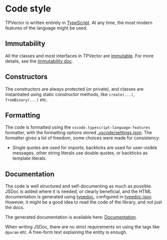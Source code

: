# Code style

TPVector is written entirely in [TypeScript](https://www.typescriptlang.org/).
At any time, the most modern features of the language might be used.

## Immutability

All the classes and most interfaces in TPVector are
[immutable](https://en.wikipedia.org/wiki/Immutable_object). For more details,
see the [Immutability doc](immutability.md).

## Constructors

The constructors are always protected (or private), and classes are instantiated
using static constructor methods, like `create(...)`, `fromBinary(...)` etc.

## Formatting

The code is formatted using the `vscode.typescript-language-features` formatter,
with the formatting options stored
[.vscode/settings.json](../.vscode/settings.json). The formatter gives a lot of
freedom, some choices were made for consistency:

- Single quotes are used for imports, backticks are used for user-visible
  messages, other string literals use double quotes, or backticks as template
  literals.

## Documentation

The code is well structured and self-documenting as much as possible. JSDoc is
added where it is needed, or clearly beneficial, and the HTML documentation is
generated using [typedoc](https://typedoc.org/), configured in
[typedoc.json](../typedoc.json). However, it might be a good idea to read the
code of the library, and not just the docs.

The generated documentation is available here:
[Documentation](https://htmlpreview.github.io/?https://github.com/TPReal/tp-vector/blob/main/docs/index.html).

When writing JSDoc, there are no strict requirements on using the tags like
`@param` etc. A free-form text explaining the entity is enough.
